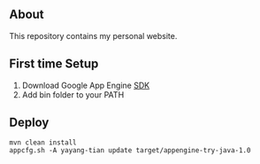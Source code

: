 ## About

  This repository contains my personal website.

## First time Setup

  1. Download Google App Engine [SDK](https://cloud.google.com/appengine/downloads?hl=en_US&&&&&&&&_ga=1.53241512.166834375.1444180824#Google_App_Engine_SDK_for_Python)
  2. Add bin folder to your PATH

## Deploy

```
mvn clean install
appcfg.sh -A yayang-tian update target/appengine-try-java-1.0
```
